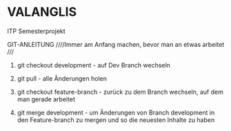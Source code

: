 # VALANGLIS
ITP Semesterprojekt

GIT-ANLEITUNG
////Immer am Anfang machen, bevor man an etwas arbeitet ///
1. git checkout development - auf Dev Branch wechseln

2. git pull - alle Änderungen holen

3. git checkout feature-branch - zurück zu dem Branch wechseln, auf dem man gerade arbeitet

4. git merge development - um Änderungen von Branch development in den Feature-branch zu mergen und so die neuesten Inhalte zu haben


